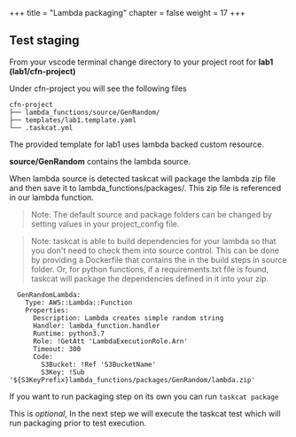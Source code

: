 +++
title = "Lambda packaging"
chapter = false
weight = 17
+++



## Test staging

From your vscode terminal change directory to your project root for **lab1** __(lab1/cfn-project)__

Under cfn-project you will see the following files
```
cfn-project
├── lambda_functions/source/GenRandom/
├── templates/lab1.template.yaml
└── .taskcat.yml

```

The provided template for lab1 uses lambda backed custom resource.

**source/GenRandom** contains the lambda source. 

When lambda source is detected taskcat will package the lambda zip file and then save it 
to lambda_functions/packages/. This zip file is referenced in our lambda function.

> Note: The default source and package folders can be changed by setting values in your 
> project_config file.

> Note: taskcat is able to build dependencies for your lambda so that you don't need to 
> check them into source control. This can be done by providing a Dockerfile  that 
> contains the in the build steps in source folder. Or, for python functions, if a 
> requirements.txt file is found, taskcat will package the dependencies defined in it 
> into your zip.

```
  GenRandomLambda:
    Type: AWS::Lambda::Function
    Properties:
      Description: Lambda creates simple random string
      Handler: lambda_function.handler
      Runtime: python3.7
      Role: !GetAtt 'LambdaExecutionRole.Arn'
      Timeout: 300
      Code:
        S3Bucket: !Ref 'S3BucketName'
        S3Key: !Sub '${S3KeyPrefix}lambda_functions/packages/GenRandom/lambda.zip'
```

If you want to run packaging step on its own you can run `taskcat package`

This is _optional_, In the next step we will execute the taskcat test which will run 
packaging prior to test execution.




